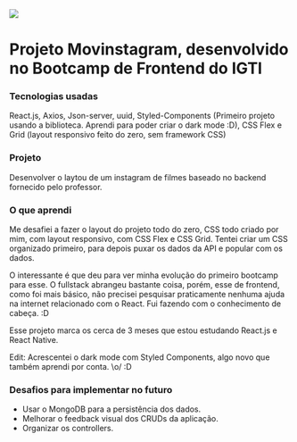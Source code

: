 <img src="readme-screens/project-screen.gif" >

# Projeto Movinstagram, desenvolvido no Bootcamp de Frontend do IGTI

### Tecnologias usadas
React.js, Axios, Json-server, uuid, Styled-Components (Primeiro projeto usando a biblioteca. Aprendi para poder criar o dark mode :D), CSS Flex e Grid (layout responsivo feito do zero, sem framework CSS)

### Projeto
Desenvolver o laytou de um instagram de filmes baseado no backend fornecido pelo professor. 

### O que aprendi
Me desafiei a fazer o layout do projeto todo do zero, CSS todo criado por mim, com layout responsivo, com CSS Flex e CSS Grid. Tentei criar um CSS organizado primeiro, para depois puxar os dados da API e popular com os dados.

O interessante é que deu para ver minha evolução do primeiro bootcamp para esse. O fullstack abrangeu bastante coisa, porém, esse de frontend, como foi mais básico, não precisei pesquisar praticamente nenhuma ajuda na internet relacionado com o React. Fui fazendo com o conhecimento de cabeça. :D

Esse projeto marca os cerca de 3 meses que estou estudando React.js e React Native.

Edit: Acrescentei o dark mode com Styled Components, algo novo que também aprendi por conta. \o/ :D

### Desafios para implementar no futuro
* Usar o MongoDB para a persistência dos dados.
* Melhorar o feedback visual dos CRUDs da aplicação.
* Organizar os controllers.